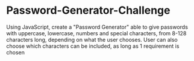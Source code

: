 # Password-Generator-Challenge
Using JavaScript, create a "Password Generator" able to give passwords with uppercase, lowercase, numbers and special characters, from 8-128 characters long, depending on what the user chooses. User can also choose which characters can be included, as long as 1 requirement is chosen
